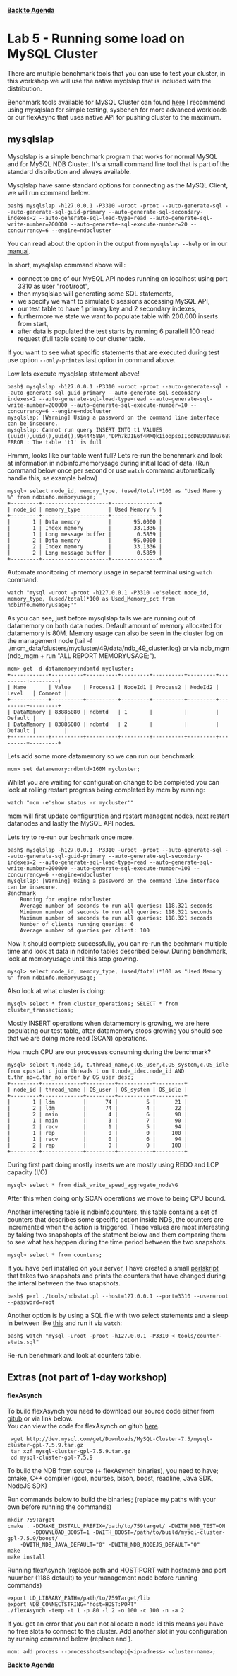 **[Back to Agenda](./../README.md)**

# Lab 5 - Running some load on MySQL Cluster

There are multiple benchmark tools that you can use to test your cluster, in this workshop we will use the native myqlslap that is included with the distribution.

Benchmark tools available for MySQL Cluster can found [here](https://dev.mysql.com/downloads/benchmarks.html)
I recommend using mysqlslap for simple testing, sysbench for more advanced workloads or our flexAsync that uses native API for pushing cluster to the maximum.

mysqlslap
---------------

Mysqlslap is a simple benchmark program that works for normal MySQL and for MySQL NDB Cluster. It's a small command line tool that is part of the standard distribution and always available.

Mysqlslap have same standard options for connecting as the MySQL Client, we will run command below.
```
bash$ mysqlslap -h127.0.0.1 -P3310 -uroot -proot --auto-generate-sql --auto-generate-sql-guid-primary --auto-generate-sql-secondary-indexes=2 --auto-generate-sql-load-type=read --auto-generate-sql-write-number=200000 --auto-generate-sql-execute-number=20 --concurrency=6 --engine=ndbcluster
```
You can read about the option in the output from `mysqlslap --help` or in our [manual](https://dev.mysql.com/doc/refman/5.7/en/mysqlslap.html).

In short, mysqlslap command above will:
  - connect to one of our MySQL API nodes running on localhost using port 3310 as user "root/root",
  - then mysqlslap will generating some SQL statements,
  - we specify we want to simulate 6 sessions accessing MySQL API,
  - our test table to have 1 primary key and 2 secondary indexes,
  - furthermore we state we want to populate table with 200.000 inserts from start,
  - after data is populated the test starts by running 6 parallell 100 read request (full table scan) to our cluster table.

If you want to see what specific statements that are executed during test use option `--only-print`as last option in command above.

Low lets execute mysqlslap statement above!
```
bash$ mysqlslap -h127.0.0.1 -P3310 -uroot -proot --auto-generate-sql --auto-generate-sql-guid-primary --auto-generate-sql-secondary-indexes=2 --auto-generate-sql-load-type=read --auto-generate-sql-write-number=200000 --auto-generate-sql-execute-number=10 --concurrency=6 --engine=ndbcluster 
mysqlslap: [Warning] Using a password on the command line interface can be insecure.
mysqlslap: Cannot run query INSERT INTO t1 VALUES (uuid(),uuid(),uuid(),964445884,'DPh7kD1E6f4MMQk1ioopsoIIcoD83DD8Wu7689K6oHTAjD3Hts6lYGv8x9G0EL0k87q8G2ExJjz2o3KhnIJBbEJYFROTpO5pNvxgyBT9nSCbNO9AiKL9QYhi0x3hL9') ERROR : The table 't1' is full
```
Hmmm, looks like our table went full?
Lets re-run the benchmark and look at information in ndbinfo.memorysage during initial load of data.
(Run command below once per second or use `watch` command automatically handle this, se example below) 
```
mysql> select node_id, memory_type, (used/total)*100 as "Used Memory %" from ndbinfo.memoryusage;
+---------+---------------------+---------------+
| node_id | memory_type         | Used Memory % |
+---------+---------------------+---------------+
|       1 | Data memory         |       95.0000 |
|       1 | Index memory        |       33.1336 |
|       1 | Long message buffer |        0.5859 |
|       2 | Data memory         |       95.0000 |
|       2 | Index memory        |       33.1336 |
|       2 | Long message buffer |        0.5859 |
+---------+---------------------+---------------+
```
Automate monitoring of memory usage in separat terminal using `watch` command.
```
watch "mysql -uroot -proot -h127.0.0.1 -P3310 -e'select node_id, memory_type, (used/total)*100 as Used_Memory_pct from ndbinfo.memoryusage;'"
```
As you can see, just before mysqlslap fails we are running out of datamemory on both data nodes. Default amount of memory allocated for datamemory is 80M. Memory usage can also be seen in the cluster log on the management node (tail -f ./mcm_data/clusters/mycluster/49/data/ndb_49_cluster.log) or via ndb_mgm (ndb_mgm + run "ALL REPORT MEMORYUSAGE;").
```
mcm> get -d datamemory:ndbmtd mycluster;
+------------+----------+----------+---------+----------+---------+---------+---------+
| Name       | Value    | Process1 | NodeId1 | Process2 | NodeId2 | Level   | Comment |
+------------+----------+----------+---------+----------+---------+---------+---------+
| DataMemory | 83886080 | ndbmtd   | 1       |          |         | Default |         |
| DataMemory | 83886080 | ndbmtd   | 2       |          |         | Default |         |
+------------+----------+----------+---------+----------+---------+---------+---------+
```

Lets add some more datamemory so we can run our benchmark. 
```
mcm> set datamemory:ndbmtd=160M mycluster;
```

Whilst you are waiting for configuration change to be completed you can look at rolling restart progress being completed by mcm by running:
```
watch "mcm -e'show status -r mycluster'"
```
mcm will first update configuration and restart managent nodes, next restart datanodes and lastly the MySQL API nodes.

Lets try to re-run our bechmark once more.
```
bash$ mysqlslap -h127.0.0.1 -P3310 -uroot -proot --auto-generate-sql --auto-generate-sql-guid-primary --auto-generate-sql-secondary-indexes=2 --auto-generate-sql-load-type=read --auto-generate-sql-write-number=200000 --auto-generate-sql-execute-number=100 --concurrency=6 --engine=ndbcluster 
mysqlslap: [Warning] Using a password on the command line interface can be insecure.
Benchmark
	Running for engine ndbcluster
	Average number of seconds to run all queries: 118.321 seconds
	Minimum number of seconds to run all queries: 118.321 seconds
	Maximum number of seconds to run all queries: 118.321 seconds
	Number of clients running queries: 6
	Average number of queries per client: 100
``` 
Now it should complete successfully, you can re-run the bechmark multiple time and look at data in ndbinfo tables described below. 
During benchmark, look at memoryusage until this stop growing.
```
mysql> select node_id, memory_type, (used/total)*100 as "Used Memory %" from ndbinfo.memoryusage;
```
Also look at what cluster is doing:
```
mysql> select * from cluster_operations; SELECT * from cluster_transactions;
```
Mostly INSERT operations when datamemory is growing, we are here populating our test table, after datamemory stops growing you should see that we are doing more read (SCAN) operations.

How much CPU are our processes consuming during the benchmark?
```
mysql> select t.node_id, t.thread_name,c.OS_user,c.OS_system,c.OS_idle from cpustat c join threads t on t.node_id=c.node_id AND t.thr_no=c.thr_no order by OS_user desc;
+---------+-------------+---------+-----------+---------+
| node_id | thread_name | OS_user | OS_system | OS_idle |
+---------+-------------+---------+-----------+---------+
|       1 | ldm         |      74 |         5 |      21 |
|       2 | ldm         |      74 |         4 |      22 |
|       2 | main        |       4 |         6 |      90 |
|       1 | main        |       3 |         7 |      90 |
|       2 | recv        |       1 |         5 |      94 |
|       1 | rep         |       0 |         0 |     100 |
|       1 | recv        |       0 |         6 |      94 |
|       2 | rep         |       0 |         0 |     100 |
+---------+-------------+---------+-----------+---------+
``` 
During first part doing mostly inserts we are mostly using REDO and LCP capacity (I/O)
```
mysql> select * from disk_write_speed_aggregate_node\G
```
After this when doing only SCAN operations we move to being CPU bound.

Another interesting table is ndbinfo.counters, this table contains a set of counters that describes some specific action inside NDB, the counters are incremented when the action is triggered. These values are most interesting by taking two snapshopts of the statment below and them comparing them to see what has happen during the time period between the two snapshots.

```
mysql> select * from counters;
```
If you have perl installed on your server, I have created a small [perlskript](../tools/ndbstat.pl) that takes two snapshots and prints the counters that have changed during the interal between the two snapshots.
```
bash$ perl ./tools/ndbstat.pl --host=127.0.0.1 --port=3310 --user=root --password=root
```
Another option is by using a SQL file with two select statements and a sleep in between like [this](../tools/counter-stats.sql) and run it via `watch`:
```
bash$ watch "mysql -uroot -proot -h127.0.0.1 -P3310 < tools/counter-stats.sql"
```
Re-run benchmark and look at counters table.

Extras (not part of 1-day workshop)
-------------
#### flexAsynch

To build flexAsynch you need to download our source code either from [gitub](https://github.com/mysql/mysql-server) or via link below.  
You can view the code for flexAsynch on gitub [here](https://github.com/mysql/mysql-server/blob/5.7/storage/ndb/test/ndbapi/flexAsynch.cpp).
```
 wget http://dev.mysql.com/get/Downloads/MySQL-Cluster-7.5/mysql-cluster-gpl-7.5.9.tar.gz
 tar xzf mysql-cluster-gpl-7.5.9.tar.gz
 cd mysql-cluster-gpl-7.5.9
```
To build the NDB from source (+ flexAsynch binaries), you need to have; cmake, C++ compiler (gcc), ncurses, bison, boost, readline, Java SDK, NodeJS SDK)

Run commands below to build the binaries;
(replace my paths with your own before running the commands)
```
mkdir 759Target
cmake . -DCMAKE_INSTALL_PREFIX=/path/to/759target/ -DWITH_NDB_TEST=ON
        -DDOWNLOAD_BOOST=1 -DWITH_BOOST=/path/to/build/mysql-cluster-gpl-7.5.9/boost/ 
	-DWITH_NDB_JAVA_DEFAULT="0" -DWITH_NDB_NODEJS_DEFAULT="0"
make
make install
```
Running flexAsynch
(replace path and HOST:PORT with hostname and port nuumber (1186 default) to your management node before running commands)
```
export LD_LIBRARY_PATH=/path/to/759Target/lib
export NDB_CONNECTSTRING="host=HOST:PORT"
./flexAsynch -temp -t 1 -p 80 -l 2 -o 100 -c 100 -n -a 2
```
If you get an error that you can not allocate a node id this means you have no free slots to connect to the cluster. Add another slot in you configuration by running command below (replace <ip-address> and <clustername>).
```
mcm: add process --processhosts=ndbapi@<ip-adress> <cluster-name>;
```

**[Back to Agenda](./../README.md)**
